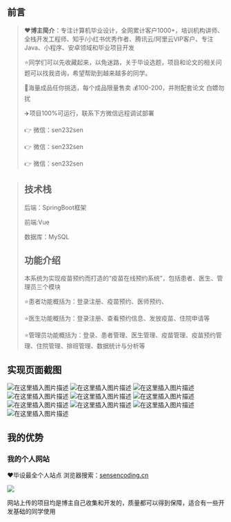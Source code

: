 ## 前言

> :heart:**博主简介**：专注计算机毕业设计，全网累计客户1000+，培训机构讲师、全栈开发工程师、知乎/小红书优秀作者、腾讯云/阿里云VIP客户、专注Java、小程序、安卓领域和毕业项目开发
>
> :star:同学们可以先收藏起来，以免迷路，关于毕设选题，项目和论文的相关问题可以找我咨询，希望帮助到越来越多的同学。
>
> 🔡海量成品任你挑选，每个成品限量售卖 💰100-200，并附配套论文 白嫖勿扰
> 
> ✈️项目100%可运行，联系下方微信远程调试部署
>
>
> 👉 微信：sen232sen
> 
> 👉 微信：sen232sen
> 
> 👉 微信：sen232sen

> ## 技术栈
>
> 后端：SpringBoot框架
>
> 前端:Vue
>
> 数据库：MySQL
> ## 功能介绍
> 本系统为实现疫苗预约而打造的“疫苗在线预约系统”，包括患者、医生、管理员三个模块
>
> 
> :star:患者功能概括为：登录注册、疫苗预约、医师预约、
>
> :star:医生功能概括为：登录注册、查看预约信息、发放疫苗、住院申请等
>
> :star:管理员功能概括为：登录、患者管理、医生管理、疫苗管理、疫苗预约管理、住院管理、排班管理、数据统计与分析等

## 实现页面截图 

![在这里插入图片描述](https://i-blog.csdnimg.cn/direct/277ccd94de1f46498f86772ff743fac7.png#pic_center)
![在这里插入图片描述](https://i-blog.csdnimg.cn/direct/adf84c3a0b574322bdf9031de58952fc.png#pic_center)
![在这里插入图片描述](https://i-blog.csdnimg.cn/direct/1d0bb98fb2ce4033a2011d6b5fc9a633.png#pic_center)
![在这里插入图片描述](https://i-blog.csdnimg.cn/direct/82eb1d884e81442ba589ed13e055dc84.png#pic_center)
![在这里插入图片描述](https://i-blog.csdnimg.cn/direct/f1282389463e41c1abd956ce5d9b6fd5.png#pic_center)
![在这里插入图片描述](https://i-blog.csdnimg.cn/direct/9dabe0b1783044918d14c1dcba3dbbe7.png#pic_center)
![在这里插入图片描述](https://i-blog.csdnimg.cn/direct/e68487f5f2fd416986ebe70c948cb775.png#pic_center)
![在这里插入图片描述](https://i-blog.csdnimg.cn/direct/a18fb13deaf14cc5a22645583988ea97.png#pic_center)
![在这里插入图片描述](https://i-blog.csdnimg.cn/direct/b86dac9a903e4134bec04e2d6f8343ec.png#pic_center)
![在这里插入图片描述](https://i-blog.csdnimg.cn/direct/89b54932a6244e1cb7426fff0e0f4f38.png#pic_center)

## 我的优势

### 我的个人网站

<font>:heart:毕设最全个人站点 浏览器搜索：[sensencoding.cn](https://sensencoding.cn)</font>

![](https://i-blog.csdnimg.cn/direct/48ba28b8ff39498ca7b4a62b116ca3d5.jpeg)

网站上传的项目均是博主自己收集和开发的，质量都可以得到保障，适合有一些开发基础的同学使用



